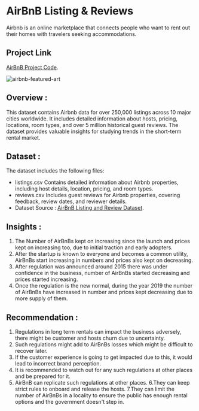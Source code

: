 # AirBnB Listing & Reviews

Airbnb is an online marketplace that connects people who want to rent out their homes with travelers seeking accommodations.

## Project Link

[AirBnB Project Code](https://www.kaggle.com/code/abhilashachimegave/airbnb-project?scriptVersionId=239275518).

![airbnb-featured-art](https://github.com/user-attachments/assets/01f81443-90fb-4172-9dc7-ab35fc66c939)


## Overview :

This dataset contains Airbnb data for over 250,000 listings across 10 major cities worldwide. It includes detailed information about hosts, pricing, locations, room types, and over 5 million historical guest reviews. The dataset provides valuable insights for studying trends in the short-term rental market.

## Dataset :

The dataset includes the following files:

- listings.csv Contains detailed information about Airbnb properties, including host details, location, pricing, and room types.
- reviews.csv Includes guest reviews for Airbnb properties, covering feedback, review dates, and reviewer details.
- Dataset Source : [AirBnB Listing and Review Dataset](https://www.kaggle.com/datasets/mysarahmadbhat/airbnb-listings-reviews).

## Insights :

1. The Number of AirBnBs kept on increasing since the launch and prices kept on increasing too, due to initial traction and early adopters.
2. After the startup is known to everyone and becomes a common utility, AirBnBs start increasing in numbers and prices also kept on decreasing.
3. After regulation was announced around 2015 there was under confidence in the business, number of AirBnBs started decreasing and prices started increasing.
4. Once the regulation is the new normal, during the year 2019 the number of AirBnBs have increased in number and prices kept decreasing due to more supply of them.

## Recommendation :

1. Regulations in long term rentals can impact the business adversely, there might be customer and hosts churn due to uncertainty.
2. Such regulations might add to AirBnBs losses which might be difficult to recover later.
3. If the customer experience is going to get impacted due to this, it would lead to incorrect brand perception.
4. It is recommended to watch out for any such regulations at other places and be prepared for it.
5. AirBnB can replicate such regulations at other places.
6.They can keep strict rules to onboard and release the hosts.
7.They can limit the number of AirBnBs in a locality to ensure the public has enough rental options and the government doesn't step in.




